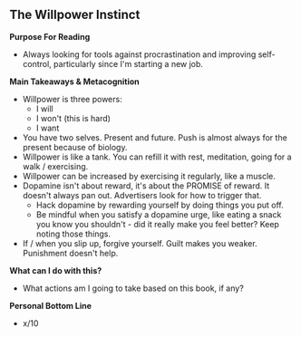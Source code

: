 ## The Willpower Instinct

**Purpose For Reading**
- Always looking for tools against procrastination and improving self-control, particularly since I'm starting a new job.
 
**Main Takeaways & Metacognition**
- Willpower is three powers:
	- I will 
	- I won't (this is hard)
	- I want
- You have two selves. Present and future. Push is almost always for the present because of biology.
- Willpower is like a tank. You can refill it with rest, meditation, going for a walk / exercising.
- Willpower can be increased by exercising it regularly, like a muscle. 
- Dopamine isn't about reward, it's about the PROMISE of reward. It doesn't always pan out. Advertisers look for how to trigger that.
	- Hack dopamine by rewarding yourself by doing things you put off.
	- Be mindful when you satisfy a dopamine urge, like eating a snack you know you shouldn't - did it really make you feel better? Keep noting those things.
- If / when you slip up, forgive yourself. Guilt makes you weaker. Punishment doesn't help.

**What can I do with this?**
- What actions am I going to take based on this book, if any?

**Personal Bottom Line**
- x/10

<!--stackedit_data:
eyJoaXN0b3J5IjpbMTI0MzIyNDkyOV19
-->